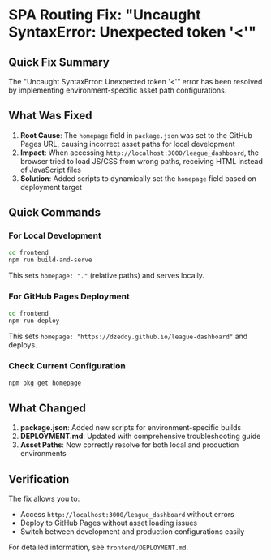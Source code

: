 # SPA Routing Fix: "Uncaught SyntaxError: Unexpected token '<'"

## Quick Fix Summary

The "Uncaught SyntaxError: Unexpected token '<'" error has been resolved by implementing environment-specific asset path configurations.

## What Was Fixed

1. **Root Cause**: The `homepage` field in `package.json` was set to the GitHub Pages URL, causing incorrect asset paths for local development
2. **Impact**: When accessing `http://localhost:3000/league_dashboard`, the browser tried to load JS/CSS from wrong paths, receiving HTML instead of JavaScript files
3. **Solution**: Added scripts to dynamically set the `homepage` field based on deployment target

## Quick Commands

### For Local Development
```bash
cd frontend
npm run build-and-serve
```
This sets `homepage: "."` (relative paths) and serves locally.

### For GitHub Pages Deployment
```bash
cd frontend
npm run deploy
```
This sets `homepage: "https://dzeddy.github.io/league-dashboard"` and deploys.

### Check Current Configuration
```bash
npm pkg get homepage
```

## What Changed

1. **package.json**: Added new scripts for environment-specific builds
2. **DEPLOYMENT.md**: Updated with comprehensive troubleshooting guide
3. **Asset Paths**: Now correctly resolve for both local and production environments

## Verification

The fix allows you to:
- Access `http://localhost:3000/league_dashboard` without errors
- Deploy to GitHub Pages without asset loading issues
- Switch between development and production configurations easily

For detailed information, see `frontend/DEPLOYMENT.md`. 